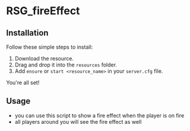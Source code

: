 # RSG_fireEffect

## Installation

Follow these simple steps to install:

1. Download the resource.
2. Drag and drop it into the `resources` folder.
3. Add `ensure` or `start <resource_name>` in your `server.cfg` file.

You're all set!

## Usage
 -  you can use this script to show a fire effect when the player is on fire 
 - all players around you will see the fire effect as well 


